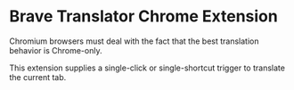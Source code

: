 # Brave Translator Chrome Extension

Chromium browsers must deal with the fact that the best translation behavior is Chrome-only.

This extension supplies a single-click or single-shortcut trigger to translate the current tab. 